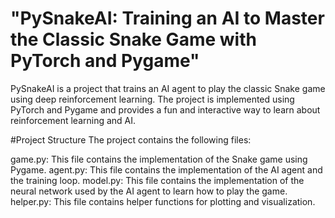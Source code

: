 # "PySnakeAI: Training an AI to Master the Classic Snake Game with PyTorch and Pygame"

PySnakeAI is a project that trains an AI agent to play the classic Snake game using deep reinforcement learning. The project is implemented using PyTorch and Pygame and provides a fun and interactive way to learn about reinforcement learning and AI.



#Project Structure
The project contains the following files:

game.py: This file contains the implementation of the Snake game using Pygame.
agent.py: This file contains the implementation of the AI agent and the training loop.
model.py: This file contains the implementation of the neural network used by the AI agent to learn how to play the game.
helper.py: This file contains helper functions for plotting and visualization.


